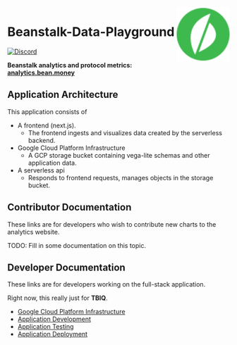 <img src="public/bean-logo-circled.svg" alt="Beanstalk logo" align="right" width="120" />

# Beanstalk-Data-Playground

[![Discord][discord-badge]][discord-url]

[discord-badge]: https://img.shields.io/discord/880413392916054098?label=Beanstalk
[discord-url]: https://discord.gg/beanstalk

**Beanstalk analytics and protocol metrics: [analytics.bean.money](https://analytics.bean.money)**

## Application Architecture 

This application consists of

- A frontend (next.js).
  - The frontend ingests and visualizes data created by the serverless backend.
- Google Cloud Platform Infrastructure 
  - A GCP storage bucket containing vega-lite schemas and other application data.  
- A serverless api
  - Responds to frontend requests, manages objects in the storage bucket. 

## Contributor Documentation 

These links are for developers who wish to contribute new charts to the 
analytics website. 

TODO: Fill in some documentation on this topic. 

## Developer Documentation 

These links are for developers working on the full-stack application.

Right now, this really just for **TBIQ**. 

- [Google Cloud Platform Infrastructure](./docs/setup-cloud-infra.md)
- [Application Development](./docs/dev.md)
- [Application Testing](./docs/testing.md)
- [Application Deployment](./docs/deploy.md) 
